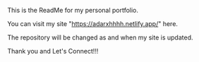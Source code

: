 This is the ReadMe for my personal portfolio.

You can visit my site "https://adarxhhhh.netlify.app/" here.

The repository will be changed as and when my site is updated.

Thank you and Let's Connect!!!
